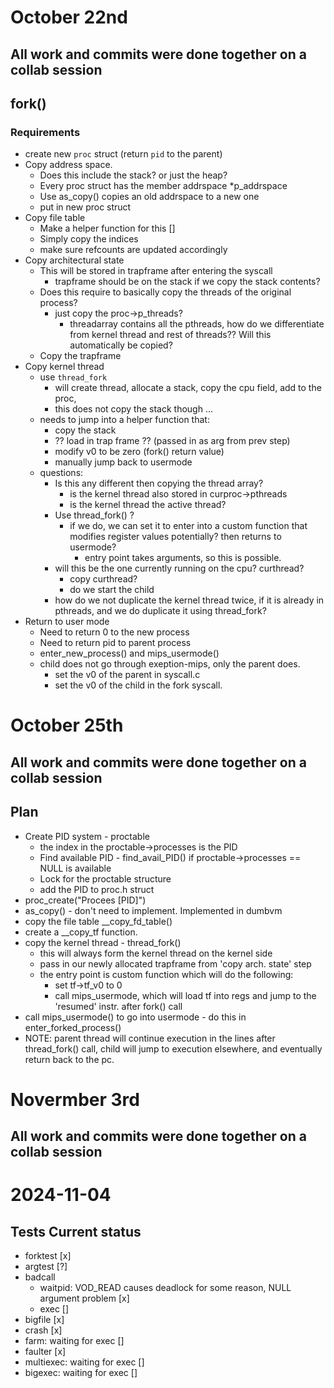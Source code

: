 # October 22nd

## All work and commits were done together on a collab session

## fork()
### Requirements 
- create new `proc` struct (return `pid` to the parent)
- Copy address space. 
    - Does this include the stack? or just the heap?
    - Every proc struct has the member addrspace *p_addrspace 
    - Use as_copy() copies an old addrspace to a new one
    - put in new proc struct
- Copy file table
    - Make a helper function for this []
    - Simply copy the indices
    - make sure refcounts are updated accordingly
- Copy architectural state
    - This will be stored in trapframe after entering the syscall
        - trapframe should be on the stack if we copy the stack contents?
    - Does this require to basically copy the threads of the original process?
        - just copy the proc->p_threads?
            - threadarray contains all the pthreads, how do we differentiate from kernel thread and rest of threads?? Will this automatically be copied?
    - Copy the trapframe 
- Copy kernel thread
    - use `thread_fork`
        - will create thread, allocate a stack, copy the cpu field, add to the proc, 
        - this does not copy the stack though ...
    - needs to jump into a helper function that: 
        - copy the stack
        - ?? load in trap frame ?? (passed in as arg from prev step)
        - modify v0 to be zero (fork() return value)
        - manually jump back to usermode 
    - questions:
        - Is this any different then copying the thread array?
            - is the kernel thread also stored in curproc->pthreads
            - is the kernel thread the active thread? 
        - Use thread_fork() ?
            - if we do, we can set it to enter into a custom function that modifies register values potentially? then returns to usermode?
                - entry point takes arguments, so this is possible.
        - will this be the one currently running on the cpu? curthread?
            - copy curthread? 
            - do we start the child 
        - how do we not duplicate the kernel thread twice, if it is already in pthreads, and we do duplicate it using thread_fork?
- Return to user mode 
    - Need to return 0 to the new process 
    - Need to return pid to parent process 
    - enter_new_process() and mips_usermode()
    - child does not go through exeption-mips, only the parent does.
        - set the v0 of the parent in syscall.c
        - set the v0 of the child in the fork syscall.

# October 25th

## All work and commits were done together on a collab session

## Plan
- Create PID system - proctable
    - the index in the proctable->processes is the PID 
    - Find available PID - find_avail_PID() if proctable->processes == NULL is available   
    - Lock for the proctable structure 
    - add the PID to proc.h struct  
- proc_create("Procees [PID]") 
- as_copy() - don't need to implement. Implemented in dumbvm   
- copy the file table __copy_fd_table() 
- create a __copy_tf function.  
- copy the kernel thread - thread_fork()
    - this will always form the kernel thread on the kernel side
    - pass in our newly allocated trapframe from 'copy arch. state' step
    - the entry point is custom function which will do the following:
        - set tf->tf_v0 to 0
        - call mips_usermode, which will load tf into regs and jump to the 'resumed' instr. after fork() call
- call mips_usermode() to go into usermode - do this in enter_forked_process()
- NOTE: parent thread will continue execution in the lines after thread_fork() call, child will jump to execution elsewhere, and eventually return back to the pc.

# Novermber 3rd

## All work and commits were done together on a collab session

# 2024-11-04

## Tests Current status
- forktest [x]
- argtest [?]
- badcall 
    - waitpid: VOD_READ causes deadlock for some reason, NULL argument problem [x]
    - exec []
- bigfile [x]
- crash [x]
- farm: waiting for exec []
- faulter [x]
- multiexec: waiting for exec []
- bigexec: waiting for exec []
